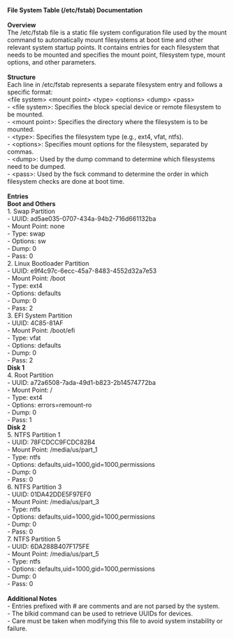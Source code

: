 <p>
  <strong>File System Table (/etc/fstab) Documentation</strong>
  <br>
  <br>
  <strong>Overview</strong><br>
  The /etc/fstab file is a static file system configuration file used by the mount command to automatically mount filesystems at boot time and other relevant system startup points. It contains entries for each filesystem that needs to be mounted and specifies the mount point, filesystem type, mount options, and other parameters.
  <br>
  <br>
  <strong>Structure</strong><br>
  Each line in /etc/fstab represents a separate filesystem entry and follows a specific format:
  <br>
  &lt;file system&gt; &lt;mount point&gt; &lt;type&gt; &lt;options&gt; &lt;dump&gt; &lt;pass&gt;<br>
  - &lt;file system&gt;: Specifies the block special device or remote filesystem to be mounted.<br>
  - &lt;mount point&gt;: Specifies the directory where the filesystem is to be mounted.<br>
  - &lt;type&gt;: Specifies the filesystem type (e.g., ext4, vfat, ntfs).<br>
  - &lt;options&gt;: Specifies mount options for the filesystem, separated by commas.<br>
  - &lt;dump&gt;: Used by the dump command to determine which filesystems need to be dumped.<br>
  - &lt;pass&gt;: Used by the fsck command to determine the order in which filesystem checks are done at boot time.
  <br>
  <br>
  <strong>Entries</strong><br>
  <strong>Boot and Others</strong><br>
  1. Swap Partition<br>
  - UUID: ad5ae035-0707-434a-94b2-716d661132ba<br>
  - Mount Point: none<br>
  - Type: swap<br>
  - Options: sw<br>
  - Dump: 0<br>
  - Pass: 0<br>
  2. Linux Bootloader Partition<br>
  - UUID: e9f4c97c-6ecc-45a7-8483-4552d32a7e53<br>
  - Mount Point: /boot<br>
  - Type: ext4<br>
  - Options: defaults<br>
  - Dump: 0<br>
  - Pass: 2<br>
  3. EFI System Partition<br>
  - UUID: 4C85-81AF<br>
  - Mount Point: /boot/efi<br>
  - Type: vfat<br>
  - Options: defaults<br>
  - Dump: 0<br>
  - Pass: 2<br>
  <strong>Disk 1</strong><br>
  4. Root Partition<br>
  - UUID: a72a6508-7ada-49d1-b823-2b14574772ba<br>
  - Mount Point: /<br>
  - Type: ext4<br>
  - Options: errors=remount-ro<br>
  - Dump: 0<br>
  - Pass: 1<br>
  <strong>Disk 2</strong><br>
  5. NTFS Partition 1<br>
  - UUID: 78FCDCC9FCDC82B4<br>
  - Mount Point: /media/us/part_1<br>
  - Type: ntfs<br>
  - Options: defaults,uid=1000,gid=1000,permissions<br>
  - Dump: 0<br>
  - Pass: 0<br>
  6. NTFS Partition 3<br>
  - UUID: 01DA42DDE5F97EF0<br>
  - Mount Point: /media/us/part_3<br>
  - Type: ntfs<br>
  - Options: defaults,uid=1000,gid=1000,permissions<br>
  - Dump: 0<br>
  - Pass: 0<br>
  7. NTFS Partition 5<br>
  - UUID: 6DA288B407F175FE<br>
  - Mount Point: /media/us/part_5<br>
  - Type: ntfs<br>
  - Options: defaults,uid=1000,gid=1000,permissions<br>
  - Dump: 0<br>
  - Pass: 0<br>
  <br>
  <strong>Additional Notes</strong><br>
  - Entries prefixed with # are comments and are not parsed by the system.<br>
  - The blkid command can be used to retrieve UUIDs for devices.<br>
  - Care must be taken when modifying this file to avoid system instability or failure.<br>
</p>
